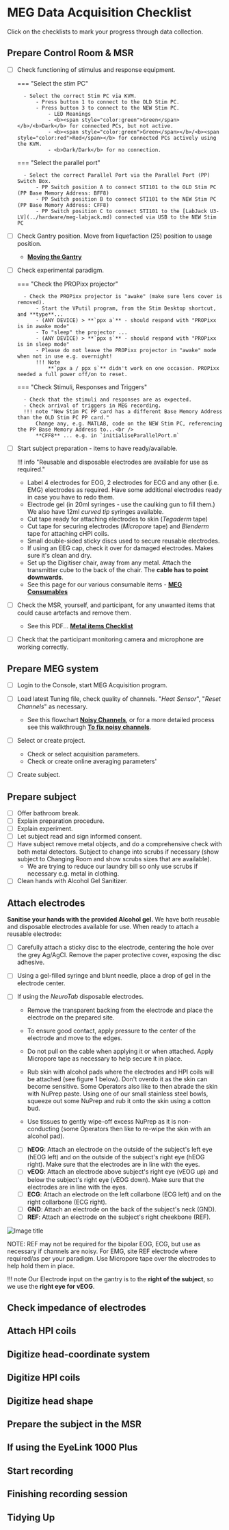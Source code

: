# MEG Data Acquisition Checklist

Click on the checklists to mark your progress through data collection.

## Prepare Control Room & MSR

- [ ] Check functioning of stimulus and response equipment.

    === "Select the stim PC"

        - Select the correct Stim PC via KVM.
            - Press button 1 to connect to the OLD Stim PC.
            - Press button 3 to connect to the NEW Stim PC.
                - LED Meanings
                - <b><span style="color:green">Green</span></b>/<b>Dark</b> for connected PCs, but not active.
                - <b><span style="color:green">Green</span></b>/<b><span style="color:red">Red</span></b> for connected PCs actively using the KVM.
                - <b>Dark/Dark</b> for no connection.

    === "Select the parallel port"

        - Select the correct Parallel Port via the Parallel Port (PP) Switch Box.
            - PP Switch position A to connect STI101 to the OLD Stim PC (PP Base Memory Address: BFF8)
            - PP Switch position B to connect STI101 to the NEW Stim PC (PP Base Memory Address: CFF8)
            - PP Switch position C to connect STI101 to the [LabJack U3-LV](../hardware/meg-labjack.md) connected via USB to the NEW Stim PC

- [ ] Check Gantry position. Move from liquefaction (25) position to usage position.
    - **[Moving the Gantry](moving-the-gantry.md)**

- [ ] Check experimental paradigm.

    === "Check the PROPixx projector"

        - Check the PROPixx projector is "awake" (make sure lens cover is removed).
            - Start the VPutil program, from the Stim Desktop shortcut, and **type**...
            - (ANY DEVICE) > **`ppx a`** - should respond with "PROPixx is in awake mode"
            - To "sleep" the projector ...
            - (ANY DEVICE) > **`ppx s`** - should respond with "PROPixx is in sleep mode"
            - Please do not leave the PROPixx projector in "awake" mode when not in use e.g. overnight!
            !!! Note
                **`ppx a / ppx s`** didn't work on one occasion. PROPixx needed a full power off/on to reset.

    === "Check Stimuli, Responses and Triggers"

        - Check that the stimuli and responses are as expected.
        - Check arrival of triggers in MEG recording.
        !!! note "New Stim PC PP card has a different Base Memory Address than the OLD Stim PC PP card."
            Change any, e.g. MATLAB, code on the NEW Stim PC, referencing the PP Base Memory Address to...<br />
            **CFF8** ... e.g. in `initialiseParallelPort.m`

- [ ] Start subject preparation - items to have ready/available.
 
    !!! info "Reusable and disposable electrodes are available for use as required."
    - Label 4 electrodes for EOG, 2 electrodes for ECG and any other (i.e. EMG) electrodes as required. Have some additional electrodes ready in case you have to redo them.
    - Electrode gel (in 20ml syringes - use the caulking gun to fill them.) We also have 12ml *curved tip* syringes available.
    - Cut tape ready for attaching electrodes to skin (*Tegaderm* tape)
    - Cut tape for securing electrodes (*Micropore* tape) and *Blenderm* tape for attaching cHPI coils.
    - Small double-sided sticky discs used to secure reusable electrodes.
    - If using an EEG cap, check it over for damaged electrodes. Makes sure it's clean and dry.
    - Set up the Digitiser chair, away from any metal. Attach the transmitter cube to the back of the chair. The **cable has to point downwards**.
    - See this page for our various consumable items - **[MEG Consumables](meg-consumables.md)**

- [ ] Check the MSR, yourself, and participant, for any unwanted items that could cause artefacts and remove them.
    - See this PDF... **[Metal items Checklist](../../meg/pdfs/Metal_items_checklist.pdf)**

- [ ] Check that the participant monitoring camera and microphone are working correctly.

## Prepare MEG system

- [ ] Login to the Console, start MEG Acquisition program.

- [ ] Load latest Tuning file, check quality of channels. "*Heat Sensor*", "*Reset Channels*" as necessary.
    - See this flowchart **[Noisy Channels](noisy_channels.md)**, or for a more detailed process see this walkthrough **[To fix noisy channels](to_fix_noisy_channels.md)**.

- [ ] Select or create project.
    - Check or select acquisition parameters.
    - Check or create online averaging parameters'
- [ ] Create subject.

## Prepare subject
 
- [ ] Offer bathroom break.
- [ ] Explain preparation procedure.
- [ ] Explain experiment.
- [ ] Let subject read and sign informed consent.
- [ ] Have subject remove metal objects, and do a comprehensive check with both metal detectors. Subject to change into scrubs if necessary (show subject to Changing Room and show scrubs sizes that are available).
    - We are trying to reduce our laundry bill so only use scrubs if necessary e.g. metal in clothing.
- [ ] Clean hands with Alcohol Gel Sanitizer.

## Attach electrodes

**Sanitise your hands with the provided Alcohol gel.** We have both reusable and disposable electrodes available for use. When ready to attach a reusable electrode:

- [ ] Carefully attach a sticky disc to the electrode, centering the hole over the grey Ag/AgCl. Remove the paper protective cover, exposing the disc adhesive.
- [ ] Using a gel-filled syringe and blunt needle, place a drop of gel in the electrode center.

- [ ] If using the *NeuroTab* disposable electrodes.
    - Remove the transparent backing from the electrode and place the electrode on the prepared site.
    - To ensure good contact, apply pressure to the center of the electrode and move to the edges.
    - Do not pull on the cable when applying it or when attached. Apply Micropore tape as necessary to help secure it in place.

    - Rub skin with alcohol pads where the electrodes and HPI coils will be attached (see figure 1 below). Don't overdo it as the skin can become sensitive. Some Operators also like to then abrade the skin with NuPrep paste. Using one of our small stainless steel bowls, squeeze out some NuPrep and rub it onto the skin using a cotton bud.
    - Use tissues to gently wipe-off excess NuPrep as it is non-conducting (some Operators then like to re-wipe the skin with an alcohol pad).
    - [ ] **hEOG**: Attach an electrode on the outside of the subject's left eye (hEOG left) and on the outside of the subject's right eye (hEOG right). Make sure that the electrodes are in line with the eyes.
    - [ ] **vEOG**: Attach an electrode above subject's right eye (vEOG up) and below the subject's right eye (vEOG down). Make sure that the electrodes are in line with the eyes.
    - [ ] **ECG**: Attach an electrode on the left collarbone (ECG left) and on the right collarbone (ECG right).
    - [ ] **GND**: Attach an electrode on the back of the subject's neck (GND).
    - [ ] **REF**: Attach an electrode on the subject's right cheekbone (REF).

![Image title](../../images/meg/Electrode_placement.png)

NOTE: REF may not be required for the bipolar EOG, ECG, but use as necessary if channels are noisy.
For EMG, site REF electrode where required/as per your paradigm.
Use Micropore tape over the electrodes to help hold them in place.

!!! note
    Our Electrode input on the gantry is to the **right of the subject**, so we use the **right eye for vEOG**.

## Check impedance of electrodes

## Attach HPI coils

## Digitize head-coordinate system

## Digitize HPI coils

## Digitize head shape

## Prepare the subject in the MSR

## If using the EyeLink 1000 Plus

## Start recording

## Finishing recording session

## Tidying Up
